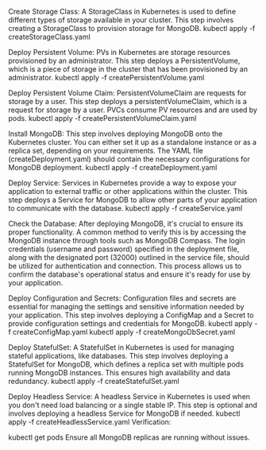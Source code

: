 Create Storage Class:
A StorageClass in Kubernetes is used to define different types of storage available in your cluster. This step involves creating a StorageClass to provision storage for MongoDB.
kubectl apply -f createStorageClass.yaml

Deploy Persistent Volume:
PVs in Kubernetes are storage resources provisioned by an administrator. This step deploys a PersistentVolume, which is a piece of storage in the cluster that has been provisioned by an administrator.
kubectl apply -f createPersistentVolume.yaml

Deploy Persistent Volume Claim:
PersistentVolumeClaim are requests for storage by a user. This step deploys a persistentVolumeClaim, which is a request for storage by a user. PVCs consume PV resources and are used by pods.
kubectl apply -f createPersistentVolumeClaim.yaml

Install MongoDB:
This step involves deploying MongoDB onto the Kubernetes cluster. You can either set it up as a standalone instance or as a replica set, depending on your requirements. The YAML file (createDeployment.yaml) should contain the necessary configurations for MongoDB deployment.
kubectl apply -f createDeployment.yaml

Deploy Service:
Services in Kubernetes provide a way to expose your application to external traffic or other applications within the cluster. This step deploys a Service for MongoDB to allow other parts of your application to communicate with the database.
kubectl apply -f createService.yaml

Check the Database:
After deploying MongoDB, it's crucial to ensure its proper functionality. A common method to verify this is by accessing the MongoDB instance through tools such as MongoDB Compass. The login credentials (username and password) specified in the deployment file, along with the designated port (32000) outlined in the service file, should be utilized for authentication and connection. This process allows us to confirm the database's operational status and ensure it's ready for use by your application.

Deploy Configuration and Secrets:
Configuration files and secrets are essential for managing the settings and sensitive information needed by your application. This step involves deploying a ConfigMap and a Secret to provide configuration settings and credentials for MongoDB.
kubectl apply -f createConfigMap.yaml
kubectl apply -f createMongoDbSecret.yaml

Deploy StatefulSet:
A StatefulSet in Kubernetes is used for managing stateful applications, like databases. This step involves deploying a StatefulSet for MongoDB, which defines a replica set with multiple pods running MongoDB instances. This ensures high availability and data redundancy.
kubectl apply -f createStatefulSet.yaml

Deploy Headless Service:
A headless Service in Kubernetes is used when you don't need load balancing or a single stable IP. This step is optional and involves deploying a headless Service for MongoDB if needed.
kubectl apply -f createHeadlessService.yaml
Verification:

kubectl get pods
Ensure all MongoDB replicas are running without issues.
